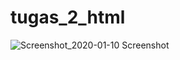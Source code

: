 # tugas_2_html
![Screenshot_2020-01-10 Screenshot](https://user-images.githubusercontent.com/38715500/72122419-66217f80-3390-11ea-8f4d-0e5a9d6346db.png)
